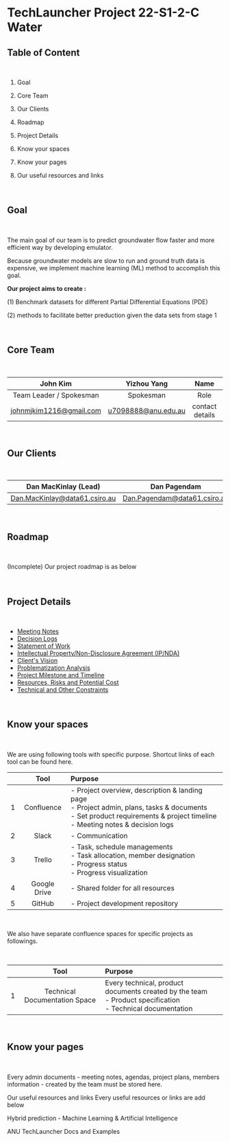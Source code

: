 # TechLauncher Project 22-S1-2-C Water

## Table of Content

</br>

1. Goal

2. Core Team

3. Our Clients

4. Roadmap

5. Project Details

6. Know your spaces

7. Know your pages

8. Our useful resources and links

</br>

## Goal

</br>

The main goal of our team is to predict groundwater flow faster and more efficient way by developing emulator.

Because groundwater models are slow to run and ground truth data is expensive, we implement machine learning (ML) method to accomplish this goal.

**Our project aims to create :**

(1) Benchmark datasets for different Partial Differential Equations (PDE)

(2) methods to facilitate better preduction given the data sets from stage 1

</br>

## Core Team

</br>

|John Kim|Yizhou Yang|Name|Name|Name|Name|
|:-:|:-:|:-:|:-:|:-:|:-:|
|Team Leader / Spokesman|Spokesman|Role|Role|Role|Role|
|johnmjkim1216@gmail.com|u7098888@anu.edu.au|contact details|contact details|contact details|contact details|

</br>

## Our Clients

</br>

|Dan MacKinlay (Lead)|Dan Pagendam|Petra Kuhnert|
|:-:|:-:|:-:|
|Dan.MacKinlay@data61.csiro.au|Dan.Pagendam@data61.csiro.au|Petra.Kuhnert@data61.csiro.au|

</br>

## Roadmap

</br>

(Incomplete) Our project roadmap is as below

</br>

## Project Details

</br>

- [Meeting Notes](https://github.com/verdantwynnd/techlauncher-water-landingpage/tree/main/Meeting%20Notes)
- [Decision Logs](https://github.com/verdantwynnd/techlauncher-water-landingpage/tree/main/Decision%20Log)
- [Statement of Work](https://github.com/verdantwynnd/techlauncher-water-landingpage/blob/main/Project%20Agreements%20and%20Contract/Statement%20of%20Work%20(SoW).md)
- [Intellectual Property/Non-Disclosure Agreement (IP/NDA)](https://github.com/verdantwynnd/techlauncher-water-landingpage/blob/main/Project%20Agreements%20and%20Contract/Intellectual%20Property%20or%20Non-Disclosure%20Agreement%20(IP%20or%20NDA).md)
- [Client's Vision](https://github.com/verdantwynnd/techlauncher-water-landingpage/blob/main/Project%20Details/Client's%20Vision.md)
- [Problematization Analysis](https://github.com/verdantwynnd/techlauncher-water-landingpage/blob/main/Project%20Details/Problematization%20Analysis.md)
- [Project Milestone and Timeline](https://github.com/verdantwynnd/techlauncher-water-landingpage/blob/main/Project%20Details/Project%20Milestone%20and%20Timeline.md)
- [Resources, Risks and Potential Cost](https://github.com/verdantwynnd/techlauncher-water-landingpage/blob/main/Project%20Details/Resources,%20Risks%20and%20Potential%20costs.md)
- [Technical and Other Constraints](https://github.com/verdantwynnd/techlauncher-water-landingpage/blob/main/Project%20Details/Technical%20and%20other%20constraints.md)

</br>

## Know your spaces

</br>

We are using following tools with specific purpose. Shortcut links of each tool can be found here.

||Tool|Purpose|
|:-:|:-:|:-|
|1|Confluence|- Project overview, description & landing page</br> - Project admin, plans, tasks & documents</br> - Set product requirements & project timeline</br> - Meeting notes & decision logs|
|2|Slack|- Communication|
|3|Trello|- Task, schedule managements</br> - Task allocation, member designation</br> - Progress status</br> - Progress visualization|
|4|Google Drive|- Shared folder for all resources|
|5|GitHub|- Project development repository|

</br>

We also have separate confluence spaces for specific projects as followings.

</br>

||Tool|Purpose|
|:-:|:-:|:-|
|1|Technical Documentation Space|Every technical, product documents created by the team</br> - Product specification</br> - Technical documentation|

</br>

## Know your pages

</br>

Every admin documents - meeting notes, agendas, project plans, members information - created by the team must be stored here.

Our useful resources and links
Every useful resources or links are add below

Hybrid prediction - Machine Learning & Artificial Intelligence

ANU TechLauncher Docs and Examples
